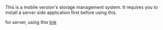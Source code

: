This is a mobile version's storage management system. It requires you to install a server side application first before using this.

for server, using this [link](https://github.com/sirily11/storage-management-system-server)
